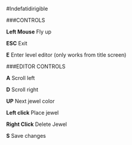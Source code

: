 #Indefatidirigible



###CONTROLS

**Left Mouse** Fly up 

**ESC** Exit

**E** Enter level editor (only works from title screen)

###EDITOR CONTROLS

**A** Scroll left

**D** Scroll right

**UP** Next jewel color

**Left click** Place jewel

**Right Click** Delete Jewel

**S** Save changes
